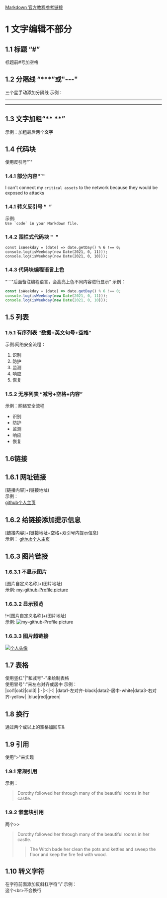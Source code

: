 
[Markdown 官方教程参考链接](https://markdown.com.cn/extended-syntax/tables.html)  
# 1  文字编辑不部分
## 1.1 标题 “#”
标题前#号加空格
## 1.2 分隔线 “***”或"---"
三个星手动添加分隔线
示例：
***
---
## 1.3 文字加粗“** **”
示例：加粗最后两个**文字**
## 1.4 代码块
使用反引号"`"
### 1.4.1 部分内容"`"
I can't connect my `critical assets` to the network because they would be exposed to attacks
### 1.4.1 转义反引号 “`` ``”
示例:  
 ``Use `code` in your Markdown file.``
### 1.4.2 围栏式代码块 "``` ```"
```
const isWeekday = (date) => date.getDay() % 6 !== 0;
console.log(isWeekday(new Date(2021, 0, 11)));
console.log(isWeekday(new Date(2021, 0, 10)));
```
### 1.4.3 代码块编程语言上色
"```"后面备注编程语言，会高亮上色不同内容进行显示"
示例：
```javascript
const isWeekday = (date) => date.getDay() % 6 !== 0;
console.log(isWeekday(new Date(2021, 0, 11)));
console.log(isWeekday(new Date(2021, 0, 10)));
```
## 1.5 列表
### 1.5.1 有序列表 "数据+英文句号+空格"
示例:网络安全流程：
1. 识别
2. 防护 
3. 监测
4. 响应
5. 恢复
### 1.5.2 无序列表 “减号+空格+内容”
示例：网络安全流程
- 识别
- 防护
- 监测
- 响应
- 恢复

## 1.6链接
## 1.6.1 网址链接
[链接内容]+(链接地址)  
示例：  
[github个人主页](https://github.com/)
## 1.6.2 给链接添加提示信息
[链接内容]+(链接地址+空格+双引号内提示信息)  
示例： 
[github个人主页](https://github.com/ "单击可以跳转到个人主页信息")
## 1.6.3 图片链接
### 1.6.3.1 不显示图片  
[图片自定义名称]+(图片地址)  
示例: 
[my-github-Profile picture](https://avatars.githubusercontent.com/u/127872034?s=400&u=3c7d102ff39b4ac8bcc5cd99e6a15d2c231c9d98&v=4)

### 1.6.3.2 显示预览
!+[图片自定义名称]+(图片地址)  
示例: 
![my-github-Profile picture](https://avatars.githubusercontent.com/u/127872034?s=400&u=3c7d102ff39b4ac8bcc5cd99e6a15d2c231c9d98&v=4)

### 1.6.3.3 图片超链接
[![个人头像](https://avatars.githubusercontent.com/u/127872034?s=400&u=3c7d102ff39b4ac8bcc5cd99e6a15d2c231c9d98&v=4 "单击图片可跳转到个人主页")](https://github.com/)

## 1.7 表格
使用竖杠"|"和减号"-"来绘制表格  
使用冒号":"来左右对齐或居中
示例：  
|col1|col2|col3|
|:-|:-:|-:|
|data1-左对齐-black|data2-居中-white|data3-右对齐-yellow|
|blue|red|green|

## 1.8 换行
通过两个或以上的空格加回车& <br>

## 1.9 引用
使用">"来实现
### 1.9.1 常规引用
示例：  
> Dorothy followed her through many of the beautiful rooms in her castle.
### 1.9.2 嵌套块引用
两个>>
> Dorothy followed her through many of the beautiful rooms in her castle.
>
>> The Witch bade her clean the pots and kettles and sweep the floor and keep the fire fed with wood.

## 1.10 转义字符
在字符前面添加反斜杠字符“\”
示例：    
这个\<br>不会换行
